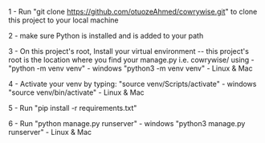1 - Run "git clone https://github.com/otuozeAhmed/cowrywise.git" to clone this project to your local machine

2 - make sure Python is installed and is added to your path

3 - On this project's root, Install your virtual environment 
-- this project's root is the location where you find your manage.py i.e. cowrywise/
using - "python -m venv venv" - windows
        "python3 -m venv venv" - Linux & Mac
        <!-- alternatively you can use pipenv for this project as far as you install the requirements on it -->

4 - Activate your venv by typing:
    "source venv/Scripts/activate" - windows
    "source venv/bin/activate" - Linux & Mac

5 - Run "pip install -r requirements.txt"

6 - Run "python manage.py runserver" - windows
        "python3 manage.py runserver" - Linux & Mac